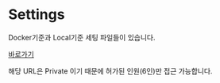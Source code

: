 # Settings
Docker기준과 Local기준 세팅 파일들이 있습니다.

[바로가기](https://github.com/Witty-Puppy/Settings)

해당 URL은 Private 이기 때문에 허가된 인원(6인)만 접근 가능합니다.
